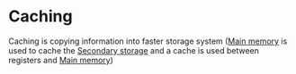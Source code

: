 # Caching

Caching is copying information into faster storage system ([Main memory](Main%20memory.md) is used to cache the [Secondary storage](Secondary%20storage.md) and a cache is used between registers and [Main memory](../Main%20memory.md))